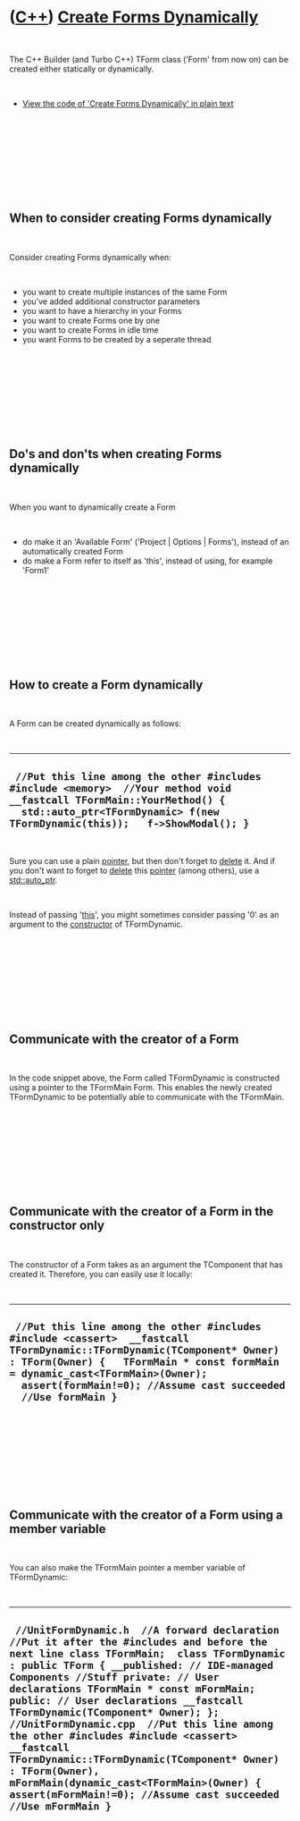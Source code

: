 



 

 

 

 

 

([C++](Cpp.md)) [Create Forms Dynamically](CppCreateFormsDynamically.md)
==========================================================================

 

The C++ Builder (and Turbo C++) TForm class ('Form' from now on) can be
created either statically or dynamically.

 

-   [View the code of 'Create Forms Dynamically' in plain
    text](CppCreateFormsDynamically.txt)

 

 

 

 

 

When to consider creating Forms dynamically
-------------------------------------------

 

Consider creating Forms dynamically when:

 

-   you want to create multiple instances of the same Form
-   you've added additional constructor parameters
-   you want to have a hierarchy in your Forms
-   you want to create Forms one by one
-   you want to create Forms in idle time
-   you want Forms to be created by a seperate thread

 

 

 

 

 

Do's and don'ts when creating Forms dynamically
-----------------------------------------------

 

When you want to dynamically create a Form

 

-   do make it an 'Available Form' ('Project | Options | Forms'),
    instead of an automatically created Form
-   do make a Form refer to itself as 'this', instead of using, for
    example 'Form1'

 

 

 

 

 

How to create a Form dynamically
--------------------------------

 

A Form can be created dynamically as follows:

 

  ------------------------------------------------------------------------------------------------------------------------------------------------------------------------------------------------------
  ` //Put this line among the other #includes #include <memory>  //Your method void __fastcall TFormMain::YourMethod() {   std::auto_ptr<TFormDynamic> f(new TFormDynamic(this));   f->ShowModal(); }`
  ------------------------------------------------------------------------------------------------------------------------------------------------------------------------------------------------------

 

Sure you can use a plain [pointer](CppPointer.md), but then don't
forget to [delete](CppDelete.md) it. And if you don't want to forget to
[delete](CppDelete.md) this [pointer](CppPointer.md) (among others),
use a [std::auto\_ptr](CppAuto_ptr.md).

 

Instead of passing '[this](CppThis.md)', you might sometimes consider
passing '0' as an argument to the [constructor]() of TFormDynamic.

 

 

 

 

 

Communicate with the creator of a Form
--------------------------------------

 

In the code snippet above, the Form called TFormDynamic is constructed
using a pointer to the TFormMain Form. This enables the newly created
TFormDynamic to be potentially able to communicate with the TFormMain.

 

 

 

 

 

Communicate with the creator of a Form in the constructor only
--------------------------------------------------------------

 

The constructor of a Form takes as an argument the TComponent that has
created it. Therefore, you can easily use it locally:

 

  ------------------------------------------------------------------------------------------------------------------------------------------------------------------------------------------------------------------------------------------------------------------------------
  ` //Put this line among the other #includes #include <cassert>  __fastcall TFormDynamic::TFormDynamic(TComponent* Owner) : TForm(Owner) {   TFormMain * const formMain = dynamic_cast<TFormMain>(Owner);   assert(formMain!=0); //Assume cast succeeded    //Use formMain }`
  ------------------------------------------------------------------------------------------------------------------------------------------------------------------------------------------------------------------------------------------------------------------------------

 

 

 

 

 

Communicate with the creator of a Form using a member variable
--------------------------------------------------------------

 

You can also make the TFormMain pointer a member variable of
TFormDynamic:

 

  ------------------------------------------------------------------------------------------------------------------------------------------------------------------------------------------------------------------------------------------------------------------------------------------------------------------------------------------------------------------------------------------------------------------------------------------------------------------------------------------------------------------------------------------------------------------------------------------------------------------------------
  ` //UnitFormDynamic.h  //A forward declaration //Put it after the #includes and before the next line class TFormMain;  class TFormDynamic : public TForm { __published: // IDE-managed Components //Stuff private: // User declarations TFormMain * const mFormMain; public: // User declarations __fastcall TFormDynamic(TComponent* Owner); };  //UnitFormDynamic.cpp  //Put this line among the other #includes #include <cassert>  __fastcall TFormDynamic::TFormDynamic(TComponent* Owner) : TForm(Owner), mFormMain(dynamic_cast<TFormMain>(Owner) { assert(mFormMain!=0); //Assume cast succeeded  //Use mFormMain }`
  ------------------------------------------------------------------------------------------------------------------------------------------------------------------------------------------------------------------------------------------------------------------------------------------------------------------------------------------------------------------------------------------------------------------------------------------------------------------------------------------------------------------------------------------------------------------------------------------------------------------------------

 

 

 

 

 





 



